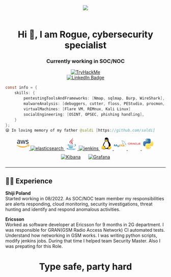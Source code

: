 


<div id="header" align="center">
  <img src="https://c.tenor.com/XXAXt1WWm3YAAAAi/pepe-hack-hack.gif" width="200"/>
</div>
</br>

<h1 align="center">Hi 👋, I am Rogue, cybersecurity specialist</h1>
<h3 align="center">Currently working in SOC/NOC</h3>

 <div id="thm" align="center">
    <a href="https://www.linkedin.com/in/patryklabuz/">
         <img src="https://tryhackme-badges.s3.amazonaws.com/worldedit.png" alt="TryHackMe">
    </a>
</div>

<div id="badge" align="center">
    <a href="https://www.linkedin.com/in/patryklabuz/">
        <img src="https://img.shields.io/badge/LinkedIn-green?style=for-the-badge&logo=linkedin&logoColor=black" alt="LinkedIn Badge"/>
    </a>
</div>
 
 

 
 
 
```java
const info = {
    skills: {
        pentestingToolsAndFrameworks: [Nmap, sqlmap, Burp, WireShark],
        malwareAnalysis: [debuggers, cutter, floss, PEStudio, procmon, tcpview, VirusTotal]
        virtualMachines: [Flare VM, REMnux, Kali Linux]
        socialEngineering: [OSINT, OPSEC, phishing handling],
    }
};
😪 In loving memory of my father @saldi [https://github.com/saldi]
```
  
<p align="center"> 
<a href="https://aws.amazon.com" target="_blank" rel="noreferrer"> <img src="https://raw.githubusercontent.com/devicons/devicon/master/icons/amazonwebservices/amazonwebservices-original-wordmark.svg" alt="aws" width="40" height="40"/> </a> <a href="https://www.elastic.co" target="_blank" rel="noreferrer"> <img src="https://www.vectorlogo.zone/logos/elastic/elastic-icon.svg" alt="elasticsearch" width="40" height="40"/> </a> <a href="https://www.java.com" target="_blank" rel="noreferrer"> <img src="https://raw.githubusercontent.com/devicons/devicon/master/icons/java/java-original.svg" alt="java" width="40" height="40"/> </a> <a href="https://www.jenkins.io" target="_blank" rel="noreferrer"> <img src="https://www.vectorlogo.zone/logos/jenkins/jenkins-icon.svg" alt="jenkins" width="40" height="40"/> </a> <a href="https://www.linux.org/" target="_blank" rel="noreferrer"> <img src="https://raw.githubusercontent.com/devicons/devicon/master/icons/linux/linux-original.svg" alt="linux" width="40" height="40"/> </a> <a href="https://www.mysql.com/" target="_blank" rel="noreferrer"> <img src="https://raw.githubusercontent.com/devicons/devicon/master/icons/mysql/mysql-original-wordmark.svg" alt="mysql" width="40" height="40"/> </a> <a href="https://www.oracle.com/" target="_blank" rel="noreferrer"> <img src="https://raw.githubusercontent.com/devicons/devicon/master/icons/oracle/oracle-original.svg" alt="oracle" width="40" height="40"/> </a> <a href="https://www.python.org" target="_blank" rel="noreferrer"> <img src="https://raw.githubusercontent.com/devicons/devicon/master/icons/python/python-original.svg" alt="python" width="40" height="40"/> </a> <a href="https://www.elastic.co/kibana/" target="_blank"><img style="margin: 10px" src="https://profilinator.rishav.dev/skills-assets/kibana.png" alt="Kibana" width="40" height="40"/></a>  <a href="https://grafana.com/" target="_blank"><img style="margin: 10px" src="https://profilinator.rishav.dev/skills-assets/grafana.png" alt="Grafana" width="40" height="40"/></a> </p>

<hr>

## :man_office_worker: Experience
<b>Shiji Poland</b></br>
Started working in 08/2022. As SOC/NOC team member my responsibilities are alerts responding, cloud monitoring, security investigations, threat hunting and identify and respond anomalous activities.
</br>

<b>Ericsson</b></br>
Worked as software developer at Ericsson for 9 months in 2G department. I was responsible for GRAN(GSM Radio Access Network) CI automated tests. Understand how networking in GSM works. I was writing python scripts, modify jenkins jobs. During that time I helped team Security Master. Also I was prepating for this Role.


# <p align="center">Type safe, party hard</p>
<!---
rogue7hack/rogue7hack is a ✨ special ✨ repository because its `README.md` (this file) appears on your GitHub profile.
You can click the Preview link to take a look at your changes.
--->

